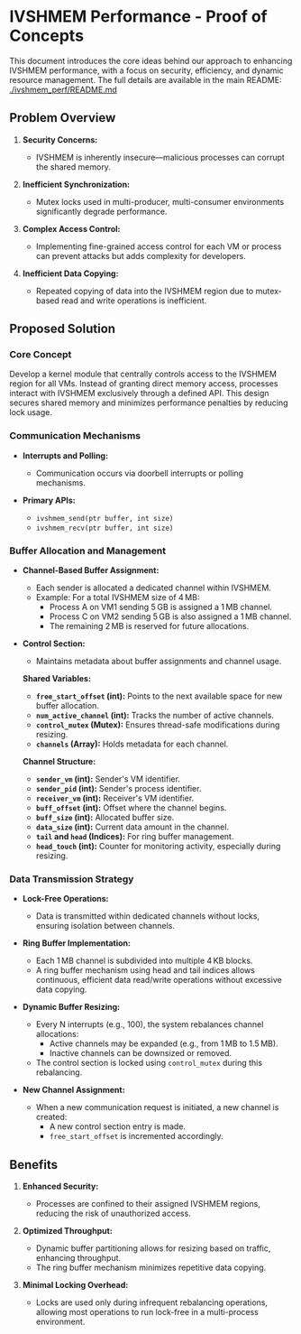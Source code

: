 # IVSHMEM Performance - Proof of Concepts

This document introduces the core ideas behind our approach to enhancing IVSHMEM performance, with a focus on security, efficiency, and dynamic resource management. The full details are available in the main README: [./ivshmem_perf/README.md](./ivshmem_perf/README.md)

## Problem Overview

1. **Security Concerns:**
   - IVSHMEM is inherently insecure—malicious processes can corrupt the shared memory.

2. **Inefficient Synchronization:**
   - Mutex locks used in multi-producer, multi-consumer environments significantly degrade performance.

3. **Complex Access Control:**
   - Implementing fine-grained access control for each VM or process can prevent attacks but adds complexity for developers.

4. **Inefficient Data Copying:**
   - Repeated copying of data into the IVSHMEM region due to mutex-based read and write operations is inefficient.

## Proposed Solution

### Core Concept

Develop a kernel module that centrally controls access to the IVSHMEM region for all VMs. Instead of granting direct memory access, processes interact with IVSHMEM exclusively through a defined API. This design secures shared memory and minimizes performance penalties by reducing lock usage.

### Communication Mechanisms

- **Interrupts and Polling:**
  - Communication occurs via doorbell interrupts or polling mechanisms.
  
- **Primary APIs:**
  - `ivshmem_send(ptr buffer, int size)`
  - `ivshmem_recv(ptr buffer, int size)`

### Buffer Allocation and Management

- **Channel-Based Buffer Assignment:**
  - Each sender is allocated a dedicated channel within IVSHMEM.
  - Example: For a total IVSHMEM size of 4 MB:
    - Process A on VM1 sending 5 GB is assigned a 1 MB channel.
    - Process C on VM2 sending 5 GB is also assigned a 1 MB channel.
    - The remaining 2 MB is reserved for future allocations.

- **Control Section:**
  - Maintains metadata about buffer assignments and channel usage.
  
  **Shared Variables:**
  - **`free_start_offset` (int):** Points to the next available space for new buffer allocation.
  - **`num_active_channel` (int):** Tracks the number of active channels.
  - **`control_mutex` (Mutex):** Ensures thread-safe modifications during resizing.
  - **`channels` (Array):** Holds metadata for each channel.

  **Channel Structure:**
  - **`sender_vm` (int):** Sender's VM identifier.
  - **`sender_pid` (int):** Sender's process identifier.
  - **`receiver_vm` (int):** Receiver's VM identifier.
  - **`buff_offset` (int):** Offset where the channel begins.
  - **`buff_size` (int):** Allocated buffer size.
  - **`data_size` (int):** Current data amount in the channel.
  - **`tail` and `head` (Indices):** For ring buffer management.
  - **`head_touch` (int):** Counter for monitoring activity, especially during resizing.

### Data Transmission Strategy

- **Lock-Free Operations:**
  - Data is transmitted within dedicated channels without locks, ensuring isolation between channels.

- **Ring Buffer Implementation:**
  - Each 1 MB channel is subdivided into multiple 4 KB blocks.
  - A ring buffer mechanism using head and tail indices allows continuous, efficient data read/write operations without excessive data copying.

- **Dynamic Buffer Resizing:**
  - Every N interrupts (e.g., 100), the system rebalances channel allocations:
    - Active channels may be expanded (e.g., from 1 MB to 1.5 MB).
    - Inactive channels can be downsized or removed.
  - The control section is locked using `control_mutex` during this rebalancing.

- **New Channel Assignment:**
  - When a new communication request is initiated, a new channel is created:
    - A new control section entry is made.
    - `free_start_offset` is incremented accordingly.

## Benefits

1. **Enhanced Security:**
   - Processes are confined to their assigned IVSHMEM regions, reducing the risk of unauthorized access.

2. **Optimized Throughput:**
   - Dynamic buffer partitioning allows for resizing based on traffic, enhancing throughput.
   - The ring buffer mechanism minimizes repetitive data copying.

3. **Minimal Locking Overhead:**
   - Locks are used only during infrequent rebalancing operations, allowing most operations to run lock-free in a multi-process environment.
